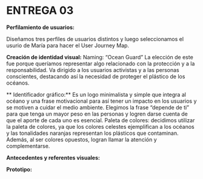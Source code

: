 # ENTREGA 03
**Perfilamiento de usuarios:**

Diseñamos tres perfiles de usuarios distintos y luego seleccionamos el usurio de María para hacer el User Journey Map.

**Creación de identidad visual:**
Naming: “Ocean Guard”
La elección de este fue porque queríamos representar algo relacionado con la protección y a la responsabilidad. Va dirigido a los usuarios activistas y a las personas conscientes, destacando así la necesidad de proteger el plástico de los océanos. 

** Identificador gráfico:** Es un logo minimalista y simple que integra al océano y una frase motivacional para así tener un impacto en los usuarios y se motiven a cuidar el medio ambiente. Elegimos la frase “depende de ti” para que tenga un mayor peso en las personas y logren darse cuenta de que el aporte de cada uno es esencial. 
Paleta de colores: decidimos utilizar la paleta de colores, ya que los colores celestes ejemplifican a los océanos y las tonalidades naranjas representan los plásticos que contaminan. Además, al ser colores opuestos, logran llamar la atención y complementarse.

**Antecedentes y referentes visuales:**



**Prototipo:**



